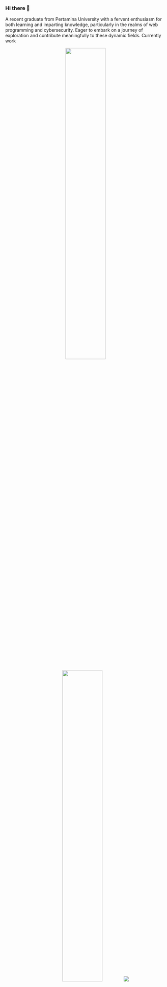### Hi there 👋

A recent graduate from Pertamina University with a fervent enthusiasm for both learning and imparting knowledge, particularly in the realms of web programming and cybersecurity. Eager to embark on a journey of exploration and contribute meaningfully to these dynamic fields. Currently work


<p align="center">
  <img height="50%" width="auto" src ="https://github-readme-stats.vercel.app/api?username=RaidyMR&show_icons=true&count_private=true&theme=darcula&hide_border=true&hide=issues,contribs&bg_color=00000000">
  <img height="50%" width="auto" src ="https://github-readme-stats.vercel.app/api/top-langs/?username=RaidyMR&layout=compact&hide_border=true&theme=darcula&bg_color=00000000&langs_count=6&hide=jupyter%20notebook,tex,css,php&exclude_repo=Pacman-AI">
  <img src ="https://github-readme-streak-stats.herokuapp.com?user=RaidyMR&theme=darcula&hide_border=true&background=FFFFFF00">
<br>
